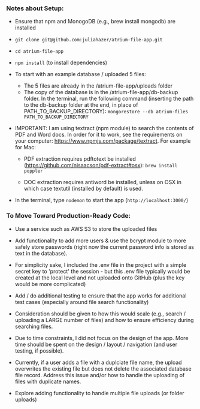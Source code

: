 ### Notes about Setup:

* Ensure that npm and MonogoDB (e.g., brew install mongodb) are installed 

* ```git clone git@github.com:juliahazer/atrium-file-app.git```

* ```cd atrium-file-app```

* ```npm install``` (to install dependencies)

* To start with an example database / uploaded 5 files:
	* The 5 files are already in the /atrium-file-app/uploads folder
	* The copy of the database is in the /atrium-file-app/db-backup folder. In the terminal, run the following command (inserting the path to the db-backup folder at the end, in place of PATH\_TO\_BACKUP\_DIRECTORY): ```mongorestore --db atrium-files PATH_TO_BACKUP_DIRECTORY```

* IMPORTANT: I am using textract (npm module) to search the contents of PDF and Word docs. In order for it to work, see the requirements on your computer: https://www.npmjs.com/package/textract. For example for Mac:
  * PDF extraction requires pdftotext be installed (https://github.com/nisaacson/pdf-extract#osx):
```brew install poppler```

  * DOC extraction requires antiword be installed, unless on OSX in which case textutil (installed by default) is used.

* In the terminal, type ```nodemon``` to start the app (```http://localhost:3000/```)


### To Move Toward Production-Ready Code:

* Use a service such as AWS S3 to store the uploaded files

* Add functionality to add more users & use the bcrypt module to more safely store passwords (right now the current password info is stored as text in the database). 

* For simplicity sake, I included the .env file in the project with a simple secret key to 'protect' the session - but this .env file typically would be created at the local level and not uploaded onto GitHub (plus the key would be more complicated)

* Add / do additional testing to ensure that the app works for additional test cases (especially around file search functionality)

* Consideration should be given to how this would scale (e.g., search / uploading a LARGE number of files) and how to ensure efficiency during searching files. 

* Due to time constraints, I did not focus on the design of the app. More time should be spent on the design / layout / navigation (and user testing, if possible).

* Currently, if a user adds a file with a duplciate file name, the upload overwrites the existing file but does not delete the associated database file record. Address this issue and/or how to handle the uploading of files with duplicate names.

* Explore adding functionality to handle multiple file uploads (or folder uploads)
